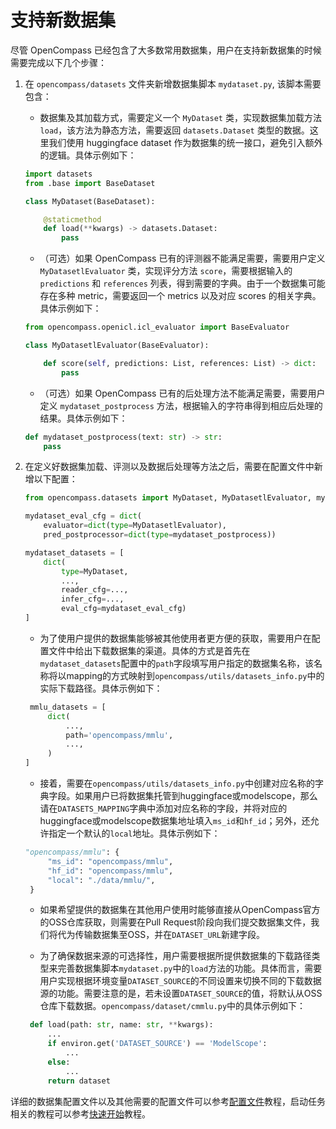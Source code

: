 # 支持新数据集

尽管 OpenCompass 已经包含了大多数常用数据集，用户在支持新数据集的时候需要完成以下几个步骤：

1. 在 `opencompass/datasets` 文件夹新增数据集脚本 `mydataset.py`, 该脚本需要包含：

   - 数据集及其加载方式，需要定义一个 `MyDataset` 类，实现数据集加载方法 `load`，该方法为静态方法，需要返回 `datasets.Dataset` 类型的数据。这里我们使用 huggingface dataset 作为数据集的统一接口，避免引入额外的逻辑。具体示例如下：

   ```python
   import datasets
   from .base import BaseDataset

   class MyDataset(BaseDataset):

       @staticmethod
       def load(**kwargs) -> datasets.Dataset:
           pass
   ```

   - （可选）如果 OpenCompass 已有的评测器不能满足需要，需要用户定义 `MyDatasetlEvaluator` 类，实现评分方法 `score`，需要根据输入的 `predictions` 和 `references` 列表，得到需要的字典。由于一个数据集可能存在多种 metric，需要返回一个 metrics 以及对应 scores 的相关字典。具体示例如下：

   ```python
   from opencompass.openicl.icl_evaluator import BaseEvaluator

   class MyDatasetlEvaluator(BaseEvaluator):

       def score(self, predictions: List, references: List) -> dict:
           pass

   ```

   - （可选）如果 OpenCompass 已有的后处理方法不能满足需要，需要用户定义 `mydataset_postprocess` 方法，根据输入的字符串得到相应后处理的结果。具体示例如下：

   ```python
   def mydataset_postprocess(text: str) -> str:
       pass
   ```

2. 在定义好数据集加载、评测以及数据后处理等方法之后，需要在配置文件中新增以下配置：

   ```python
   from opencompass.datasets import MyDataset, MyDatasetlEvaluator, mydataset_postprocess

   mydataset_eval_cfg = dict(
       evaluator=dict(type=MyDatasetlEvaluator),
       pred_postprocessor=dict(type=mydataset_postprocess))

   mydataset_datasets = [
       dict(
           type=MyDataset,
           ...,
           reader_cfg=...,
           infer_cfg=...,
           eval_cfg=mydataset_eval_cfg)
   ]
   ```

   - 为了使用户提供的数据集能够被其他使用者更方便的获取，需要用户在配置文件中给出下载数据集的渠道。具体的方式是首先在`mydataset_datasets`配置中的`path`字段填写用户指定的数据集名称，该名称将以mapping的方式映射到`opencompass/utils/datasets_info.py`中的实际下载路径。具体示例如下：

   ```python
    mmlu_datasets = [
        dict(
            ...,
            path='opencompass/mmlu',
            ...,
        )
   ]
   ```

   - 接着，需要在`opencompass/utils/datasets_info.py`中创建对应名称的字典字段。如果用户已将数据集托管到huggingface或modelscope，那么请在`DATASETS_MAPPING`字典中添加对应名称的字段，并将对应的huggingface或modelscope数据集地址填入`ms_id`和`hf_id`；另外，还允许指定一个默认的`local`地址。具体示例如下：

   ```python
   "opencompass/mmlu": {
        "ms_id": "opencompass/mmlu",
        "hf_id": "opencompass/mmlu",
        "local": "./data/mmlu/",
    }
   ```

   - 如果希望提供的数据集在其他用户使用时能够直接从OpenCompass官方的OSS仓库获取，则需要在Pull Request阶段向我们提交数据集文件，我们将代为传输数据集至OSS，并在`DATASET_URL`新建字段。

   - 为了确保数据来源的可选择性，用户需要根据所提供数据集的下载路径类型来完善数据集脚本`mydataset.py`中的`load`方法的功能。具体而言，需要用户实现根据环境变量`DATASET_SOURCE`的不同设置来切换不同的下载数据源的功能。需要注意的是，若未设置`DATASET_SOURCE`的值，将默认从OSS仓库下载数据。`opencompass/dataset/cmmlu.py`中的具体示例如下：

   ```python
    def load(path: str, name: str, **kwargs):
        ...
        if environ.get('DATASET_SOURCE') == 'ModelScope':
            ...
        else:
            ...
        return dataset
   ```

详细的数据集配置文件以及其他需要的配置文件可以参考[配置文件](../user_guides/config.md)教程，启动任务相关的教程可以参考[快速开始](../get_started/quick_start.md)教程。
